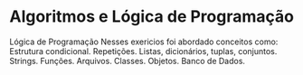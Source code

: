 # Algoritmos e Lógica de Programação
Lógica de Programação
Nesses exericios foi abordado conceitos como:
Estrutura condicional.
Repetições.
Listas, dicionários, tuplas, conjuntos.
Strings.
Funções.
Arquivos.
Classes.
Objetos.
Banco de Dados.
